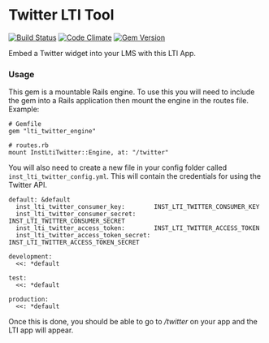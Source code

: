 # Twitter LTI Tool

[![Build Status](https://travis-ci.org/instructure/inst-lti-twitter.png)](https://travis-ci.org/instructure/inst-lti-twitter)
[![Code Climate](https://codeclimate.com/github/instructure/inst-lti-twitter.png)](https://codeclimate.com/github/instructure/inst-lti-twitter)
[![Gem Version](https://badge.fury.io/rb/lti_twitter_engine.png)](http://badge.fury.io/rb/lti_twitter_engine)

Embed a Twitter widget into your LMS with this LTI App.

### Usage

This gem is a mountable Rails engine. To use this you will need to include the gem into a Rails application then mount the engine in the routes file. Example:

    # Gemfile
    gem "lti_twitter_engine"

    # routes.rb
    mount InstLtiTwitter::Engine, at: "/twitter"

You will also need to create a new file in your config folder called `inst_lti_twitter_config.yml`. This will contain the credentials for using the Twitter API.

    default: &default
      inst_lti_twitter_consumer_key:        INST_LTI_TWITTER_CONSUMER_KEY
      inst_lti_twitter_consumer_secret:     INST_LTI_TWITTER_CONSUMER_SECRET
      inst_lti_twitter_access_token:        INST_LTI_TWITTER_ACCESS_TOKEN
      inst_lti_twitter_access_token_secret: INST_LTI_TWITTER_ACCESS_TOKEN_SECRET

    development:
      <<: *default

    test:
      <<: *default

    production:
      <<: *default

Once this is done, you should be able to go to */twitter* on your app and the LTI app will appear.
